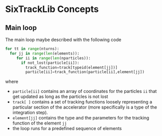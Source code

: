 # SixTrackLib Concepts

## Main loop

The main loop maybe described with the following code


```python
for tt in range(nturns):
  for jj in range(len(elements)):
     for ii in range(len(nparticles)):
       if not_lost(particle[ii]):
         track_function=track[typeid(element[jj])]
         particle[ii]=track_function(particle[ii],element[jj])
```
where
- `particle[ii]` contains an array of coordinates for the particles `ii` that get updated as long as the particles is not lost
- `track[ ]` contains a set of tracking functions loosely representing a particular section of the accelerator (more specifically is a type of the integration step).
- `element[jj]` contains the type and the parameters for the tracking function of the element `jj`
- the loop runs for a predefined sequence of elements
